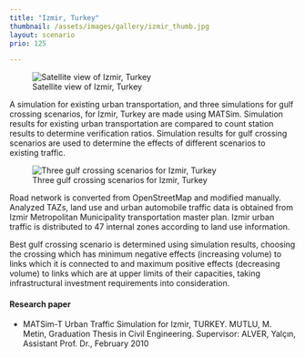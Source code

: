 ```yaml
---
title: "Izmir, Turkey"
thumbnail: /assets/images/gallery/izmir_thumb.jpg
layout: scenario
prio: 125

---
```

<figure>
  <img src="/assets/images/gallery/izmir_1.jpg" alt="Satellite view of Izmir, Turkey" />
  <figcaption>Satellite view of Izmir, Turkey</figcaption>
</figure>


A simulation for existing urban transportation, and three simulations for gulf crossing scenarios, for Izmir, Turkey are made using MATSim. Simulation results for existing urban transportation are compared to count station results to determine verification ratios. Simulation results for gulf crossing scenarios are used to determine the effects of different scenarios to existing traffic.

<figure>
  <img src="/assets/images/gallery/izmir_2.jpg" alt="Three gulf crossing scenarios for Izmir, Turkey" />
  <figcaption>Three gulf crossing scenarios for Izmir, Turkey</figcaption>
</figure>


Road network is converted from OpenStreetMap and modified manually. Analyzed TAZs, land use and urban automobile traffic data is obtained from Izmir Metropolitan Municipality transportation master plan. Izmir urban traffic is distributed to 47 internal zones according to land use information.

Best gulf crossing scenario is determined using simulation results, choosing the crossing which has minimum negative effects (increasing volume) to links which it is connected to and maximum positive effects (decreasing volume) to links which are at upper limits of their capacities, taking infrastructural investment requirements into consideration.

#### Research paper

- MATSim-T Urban Traffic Simulation for Izmir, TURKEY. MUTLU, M. Metin, Graduation Thesis in Civil Engineering. 
Supervisor: ALVER, Yalçın, Assistant Prof. Dr., February 2010

